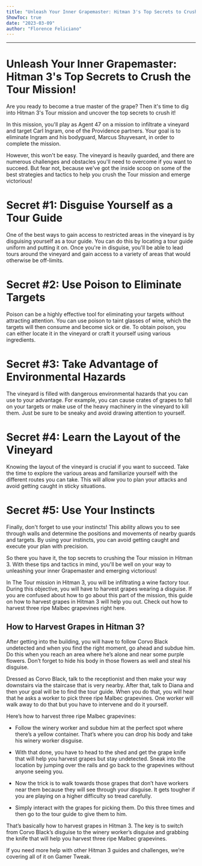 ```yaml
---
title: "Unleash Your Inner Grapemaster: Hitman 3's Top Secrets to Crush the Tour Mission!"
ShowToc: true 
date: "2023-03-09"
author: "Florence Feliciano"
---
```

*****
# Unleash Your Inner Grapemaster: Hitman 3's Top Secrets to Crush the Tour Mission!

Are you ready to become a true master of the grape? Then it's time to dig into Hitman 3's Tour mission and uncover the top secrets to crush it!

In this mission, you'll play as Agent 47 on a mission to infiltrate a vineyard and target Carl Ingram, one of the Providence partners. Your goal is to eliminate Ingram and his bodyguard, Marcus Stuyvesant, in order to complete the mission.

However, this won't be easy. The vineyard is heavily guarded, and there are numerous challenges and obstacles you'll need to overcome if you want to succeed. But fear not, because we've got the inside scoop on some of the best strategies and tactics to help you crush the Tour mission and emerge victorious!

# Secret #1: Disguise Yourself as a Tour Guide

One of the best ways to gain access to restricted areas in the vineyard is by disguising yourself as a tour guide. You can do this by locating a tour guide uniform and putting it on. Once you're in disguise, you'll be able to lead tours around the vineyard and gain access to a variety of areas that would otherwise be off-limits.

# Secret #2: Use Poison to Eliminate Targets

Poison can be a highly effective tool for eliminating your targets without attracting attention. You can use poison to taint glasses of wine, which the targets will then consume and become sick or die. To obtain poison, you can either locate it in the vineyard or craft it yourself using various ingredients.

# Secret #3: Take Advantage of Environmental Hazards

The vineyard is filled with dangerous environmental hazards that you can use to your advantage. For example, you can cause crates of grapes to fall on your targets or make use of the heavy machinery in the vineyard to kill them. Just be sure to be sneaky and avoid drawing attention to yourself.

# Secret #4: Learn the Layout of the Vineyard

Knowing the layout of the vineyard is crucial if you want to succeed. Take the time to explore the various areas and familiarize yourself with the different routes you can take. This will allow you to plan your attacks and avoid getting caught in sticky situations.

# Secret #5: Use Your Instincts

Finally, don't forget to use your instincts! This ability allows you to see through walls and determine the positions and movements of nearby guards and targets. By using your instincts, you can avoid getting caught and execute your plan with precision.

So there you have it, the top secrets to crushing the Tour mission in Hitman 3. With these tips and tactics in mind, you'll be well on your way to unleashing your inner Grapemaster and emerging victorious!


In The Tour mission in Hitman 3, you will be infiltrating a wine factory tour. During this objective, you will have to harvest grapes wearing a disguise. If you are confused about how to go about this part of the mission, this guide on how to harvest grapes in Hitman 3 will help you out. Check out how to harvest three ripe Malbec grapevines right here.
 
## How to Harvest Grapes in Hitman 3?
 
After getting into the building, you will have to follow Corvo Black undetected and when you find the right moment, go ahead and subdue him. Do this when you reach an area where he’s alone and near some purple flowers. Don’t forget to hide his body in those flowers as well and steal his disguise.
 
Dressed as Corvo Black, talk to the receptionist and then make your way downstairs via the staircase that is very nearby. After that, talk to Diana and then your goal will be to find the tour guide. When you do that, you will hear that he asks a worker to pick three ripe Malbec grapevines. One worker will walk away to do that but you have to intervene and do it yourself.
 
Here’s how to harvest three ripe Malbec grapevines:
 

 
- Follow the winery worker and subdue him at the perfect spot where there’s a yellow container. That’s where you can drop his body and take his winery worker disguise.

 
- With that done, you have to head to the shed and get the grape knife that will help you harvest grapes but stay undetected. Sneak into the location by jumping over the rails and go back to the grapevines without anyone seeing you.

 
- Now the trick is to walk towards those grapes that don’t have workers near them because they will see through your disguise. It gets tougher if you are playing on a higher difficulty so tread carefully.
 - Simply interact with the grapes for picking them. Do this three times and then go to the tour guide to give them to him.

 
That’s basically how to harvest grapes in Hitman 3. The key is to switch from Corvo Black’s disguise to the winery worker’s disguise and grabbing the knife that will help you harvest three ripe Malbec grapevines.
 
If you need more help with other Hitman 3 guides and challenges, we’re covering all of it on Gamer Tweak.




